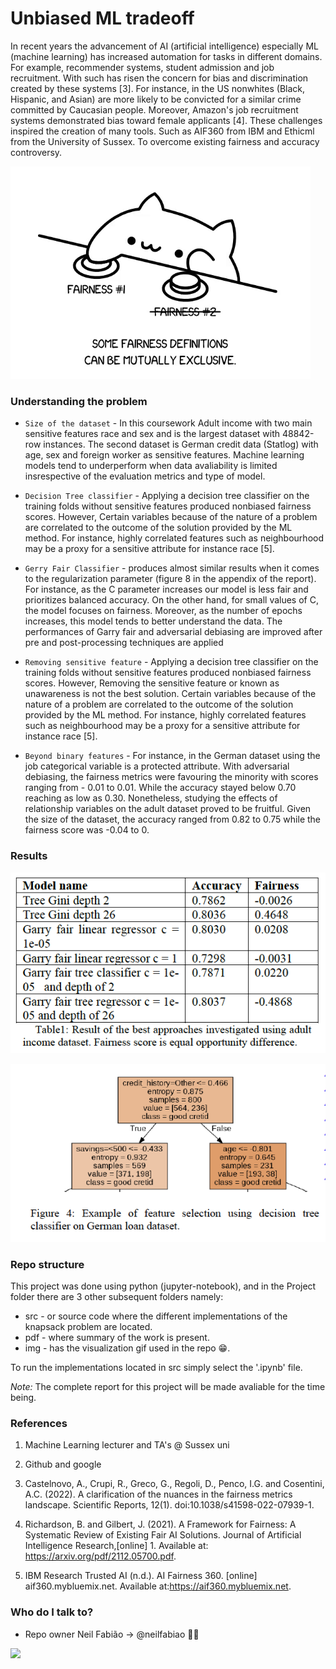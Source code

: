 # Unbiased ML tradeoff  #

In recent years the advancement of AI (artificial intelligence) especially ML (machine learning) has increased automation for tasks in different domains. For example, recommender systems, student admission and job recruitment. With such has risen the concern for bias and discrimination created by these systems [3]. For instance, in the US nonwhites (Black, Hispanic, and Asian) are more likely to be convicted for a similar crime committed by Caucasian people. Moreover, Amazon's job recruitment systems demonstrated bias toward female applicants [4]. These challenges inspired the creation of many tools. Such as AIF360 from IBM and Ethicml from the University of Sussex. To overcome existing fairness and accuracy controversy.

![alt-text-1](/Project/img/bongo.gif)

### Understanding the problem ###

* `Size of the dataset` - In this coursework Adult income with two main sensitive features race and sex and is the largest dataset with 48842-row instances. The second dataset is German credit data (Statlog) with age, sex and foreign worker as sensitive features. Machine learning models tend to underperform when data avaliability is limited insrespective of the evaluation metrics and type of model. 

* `Decision Tree classifier` - Applying a decision tree classifier on the training folds without sensitive features produced nonbiased fairness scores. However, Certain variables because of the nature of a problem are correlated to the outcome of the solution provided by the ML method. For instance, highly correlated features such as neighbourhood may be a proxy for a sensitive attribute for instance race [5]. 

* `Gerry Fair Classifier` - produces almost similar results when it comes to the regularization parameter (figure 8 in the appendix of the report). For instance, as the C parameter increases our model is less fair and prioritizes balanced accuracy. On the other hand, for small values of C, the model focuses on fairness. Moreover, as the number of epochs increases, this model tends to better understand the data. The performances of Garry fair and adversarial
debiasing are improved after pre and post-processing techniques are applied

* `Removing sensitive feature` -  Applying a decision tree classifier on the training folds without sensitive features produced nonbiased fairness scores. However, Removing the sensitive feature or known as unawareness is not the best solution. Certain variables because of the nature of a problem are correlated to the outcome of the solution provided by the ML method. For instance, highly correlated features such as neighbourhood may be a proxy for a sensitive attribute for instance race [5].

* `Beyond binary features` - For instance, in the German dataset using the job categorical variable is a protected attribute. With adversarial debiasing, the fairness metrics were favouring the minority with scores ranging from - 0.01 to 0.01. While the accuracy stayed below 0.70 reaching as low as 0.30. Nonetheless, studying the effects of relationship variables on the adult dataset proved to be fruitful. Given the size of the dataset, the accuracy ranged from 0.82 to 0.75 while the fairness score was -0.04 to 0.

### Results ###

![alt-text-1](/Project/img/res1.png)

![alt-text-1](/Project/img/res2.png)

### Repo structure ###

This project was done using python (jupyter-notebook), and in the Project folder there are 3 other subsequent folders namely:

* src - or source code where the different implementations of the knapsack problem are located. 
* pdf - where summary of the work is present. 
* img - has the visualization gif used in the repo 😁.

To run the implementations located in src simply select the '.ipynb' file. 

*Note:* The complete report for this project will be made avaliable for the time being.

### References ###

1. Machine Learning lecturer and TA's @ Sussex uni

2. Github and google

3. Castelnovo, A., Crupi, R., Greco, G., Regoli, D., Penco, I.G. and Cosentini, A.C. (2022). A clarification of the nuances in the fairness metrics landscape. Scientific Reports, 12(1). doi:10.1038/s41598-022-07939-1.

4. Richardson, B. and Gilbert, J. (2021). A Framework for Fairness: A Systematic Review of Existing Fair AI Solutions. Journal of Artificial Intelligence Research,[online] 1. Available at: https://arxiv.org/pdf/2112.05700.pdf.

5. IBM Research Trusted AI (n.d.). AI Fairness 360. [online] aif360.mybluemix.net. Available at:https://aif360.mybluemix.net.


### Who do I talk to? ###

* Repo owner Neil Fabião -> @neilfabiao ✌🏾

![](https://komarev.com/ghpvc/?username=neilyML120&color=red)
